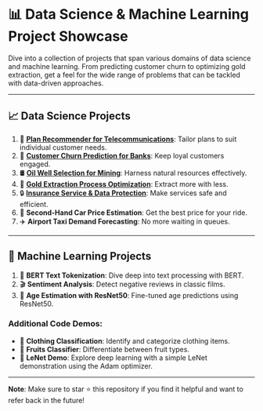 # 📊 **Data Science & Machine Learning Project Showcase**

Dive into a collection of projects that span various domains of data science and machine learning. From predicting customer churn to optimizing gold extraction, get a feel for the wide range of problems that can be tackled with data-driven approaches.

---

## 📈 **Data Science Projects**

1. 📱 [**Plan Recommender for Telecommunications**](https://github.com/keneth4/ml_projects/blob/main/ds/1.%20Plan%20recommender%20for%20telecommunications%20company.ipynb): Tailor plans to suit individual customer needs.
2. 🏦 [**Customer Churn Prediction for Banks**](https://github.com/keneth4/ml_projects/blob/main/ds/2.%20Customer%20churn%20prediction%20for%20a%20bank.ipynb): Keep loyal customers engaged.
3. 🛢️ [**Oil Well Selection for Mining**](https://github.com/keneth4/ml_projects/blob/main/ds/3.%20Oil%20Well%20Selection%20for%20Mining.ipynb): Harness natural resources effectively.
4. 🥇 [**Gold Extraction Process Optimization**](https://github.com/keneth4/ml_projects/blob/main/ds/4.%20Gold%20Extraction%20Process%20Optimization.ipynb): Extract more with less.
5. 🔒 [**Insurance Service & Data Protection**](https://github.com/keneth4/ml_projects/blob/main/ds/5.%20Insurance%20Service%20&%20Data%20Protection.ipynb): Make services safe and efficient.
6. 🚗 **Second-Hand Car Price Estimation**: Get the best price for your ride.
7. ✈️ **Airport Taxi Demand Forecasting**: No more waiting in queues.

---

## 🤖 **Machine Learning Projects**

1. 📜 **BERT Text Tokenization**: Dive deep into text processing with BERT.
2. 🎬 **Sentiment Analysis**: Detect negative reviews in classic films.
3. 🧑 **Age Estimation with ResNet50**: Fine-tuned age predictions using ResNet50.

### **Additional Code Demos**:
- 👚 **Clothing Classification**: Identify and categorize clothing items.
- 🍎 **Fruits Classifier**: Differentiate between fruit types.
- 🧠 **LeNet Demo**: Explore deep learning with a simple LeNet demonstration using the Adam optimizer.

---

**Note**: Make sure to star ⭐ this repository if you find it helpful and want to refer back in the future!
